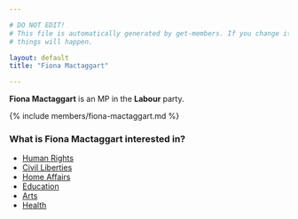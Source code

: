 ```yaml
---

# DO NOT EDIT!
# This file is automatically generated by get-members. If you change it, bad
# things will happen.

layout: default
title: "Fiona Mactaggart"

---
```


**Fiona Mactaggart** is an MP in the **Labour** party.

{% include members/fiona-mactaggart.md %}

### What is Fiona Mactaggart interested in?


* [Human Rights](/interests/human-rights.html)
* [Civil Liberties](/interests/civil-liberties.html)
* [Home Affairs](/interests/home-affairs.html)
* [Education](/interests/education.html)
* [Arts](/interests/arts.html)
* [Health](/interests/health.html)
